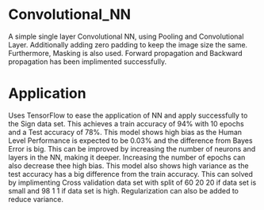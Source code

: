 # Convolutional_NN

A simple single layer Convolutional NN, using Pooling and Convolutional Layer. Additionally adding zero padding to keep the image size the same. Furthermore, Masking is also used. Forward propagation and Backward propagation has been implimented successfully. 

# Application

Uses TensorFlow to ease the application of NN and apply successfully to the Sign data set. This achieves a train accuracy of 94% with 10 epochs and a Test accuracy of 78%.
This model shows high bias as the Human Level Performance is expected to be 0.03% and the difference from Bayes Error is big. This can be improved by increasing the number of neurons and layers in the NN, making it deeper. Increasing the number of epochs can also decrease thee high bias.
This model also shows high variance as the test accuracy has a big difference from the train accuracy. This can solved by implimenting Cross validation data set with split of 60 20 20 if data set is small and 98 1 1 if data set is high. Regularization can also be added to reduce variance.
